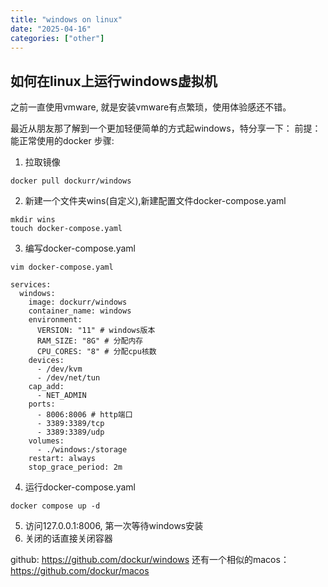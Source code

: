 ```yaml
---
title: "windows on linux"
date: "2025-04-16"
categories: ["other"]
---
```


## 如何在linux上运行windows虚拟机

之前一直使用vmware, 就是安装vmware有点繁琐，使用体验感还不错。

最近从朋友那了解到一个更加轻便简单的方式起windows，特分享一下：
前提：能正常使用的docker
步骤: 
1. 拉取镜像
```
docker pull dockurr/windows
```
2. 新建一个文件夹wins(自定义),新建配置文件docker-compose.yaml
```
mkdir wins
touch docker-compose.yaml
```
3. 编写docker-compose.yaml
```
vim docker-compose.yaml
```
```
services:
  windows:
    image: dockurr/windows
    container_name: windows
    environment:
      VERSION: "11" # windows版本
      RAM_SIZE: "8G" # 分配内存
      CPU_CORES: "8" # 分配cpu核数
    devices:
      - /dev/kvm
      - /dev/net/tun
    cap_add:
      - NET_ADMIN
    ports:
      - 8006:8006 # http端口
      - 3389:3389/tcp
      - 3389:3389/udp
    volumes:
      - ./windows:/storage
    restart: always
    stop_grace_period: 2m
```
4. 运行docker-compose.yaml
```
docker compose up -d
```
5. 访问127.0.0.1:8006, 第一次等待windows安装
6. 关闭的话直接关闭容器


github: <https://github.com/dockur/windows>
还有一个相似的macos：<https://github.com/dockur/macos>